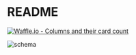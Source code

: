 # README

[![Waffle.io - Columns and their card count](https://badge.waffle.io/NickLindeberg/on_the_road_again.svg?columns=all)](https://waffle.io/NickLindeberg/on_the_road_again)


![schema](https://files.slack.com/files-pri/T029P2S9M-FG3HLP5PB/screen_shot_2019-02-11_at_3.56.42_pm.png)
